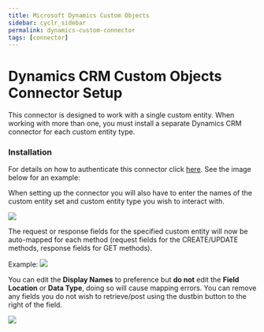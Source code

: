 ```yaml
---
title: Microsoft Dynamics Custom Objects
sidebar: cyclr_sidebar
permalink: dynamics-custom-connector
tags: [connector]
---
```


# Dynamics CRM Custom Objects Connector Setup #

This connector is designed to work with a single custom entity. When working with more than one, you must install a separate Dynamics CRM connector for each custom entity type.

### Installation

For details on how to authenticate this connector click [here](dynamics-crm-online.md). See the image below for an example:

When setting up the connector you will also have to enter the names of the custom entity set and custom entity type you wish to interact with. 

![](../images/dynamics_custom_objects_updated_1.png)

The request or response fields for the specified custom entity will now be auto-mapped for each method (request fields for the CREATE/UPDATE methods, response fields for GET methods). 

Example:
![](../images/dynamics_custom_objects_updated_2.png)

You can edit the **Display Names** to preference but **do not** edit the **Field Location** or **Data Type**, doing so will cause mapping errors. You can remove any fields you do not wish to retrieve/post using the dustbin button to the right of the field.

![](../images/dynamics_custom_objects_updated_3.png)
